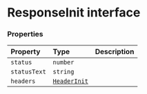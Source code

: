 # ResponseInit interface








### Properties

| Property	   | Type	| Description|
|:-------------|:-------|:-----------|
|`status`      | `number` |  |
|`statusText`      | `string` |  |
|`headers`      | [`HeaderInit`](../whatwg-fetch/whatwg-fetch-module.md#types) |  |





